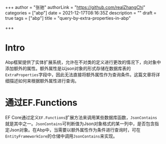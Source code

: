 +++
author = "张驰"
authorLink = "https://github.com/realZhangChi"
categories = ["abp"]
date = 2021-12-17T08:16:35Z
description = ""
draft = true
tags = ["abp"]
title = "query-by-extra-properties-in-abp"

+++
# Intro

Abp框架提供了实体扩展系统，允许在不对类的定义进行更改的情况下，向对象中添加额外的属性。额外属性是以json对象的形式存储在数据库表的`ExtraProperties`字段中，因此无法直接将额外属性作为查询条件。这篇文章将详细描述如何来根据额外属性进行查询。

# 通过EF.Functions

EF Core通过定义`EF.Functions`扩展方法来调用某些数据库函数，`JsonContains`就是其中之一。`JsonContains`可判断值为Json对象格式的某一列中，是否包含指定Json对象。在Abp中，当需要以额外属性作为条件进行查询时，可在`EntityFrameworkCore`的仓储中调用`JsonContains`来实现。